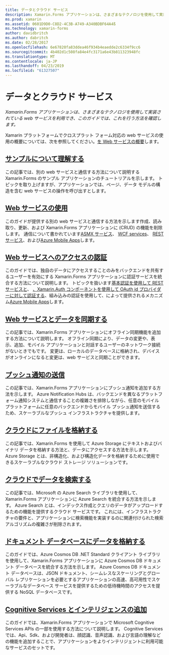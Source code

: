 ```yaml
---
title: データとクラウド サービス
description: Xamarin.Forms アプリケーションは、さまざまなテクノロジを使用して実装されている web サービスを利用でき、このガイドでは、これを行う方法を確認します。
ms.prod: xamarin
ms.assetid: 0601D9D0-C8D2-4C3B-A749-A340BDBF64A4ß
ms.technology: xamarin-forms
author: davidbritch
ms.author: dabritch
ms.date: 02/28/2017
ms.openlocfilehash: 6e67820fa83ddea46f934b4eaedde2c6334f9cc6
ms.sourcegitcommit: 4b402d1c508fa84e4fc3171a6e43b811323948fc
ms.translationtype: MT
ms.contentlocale: ja-JP
ms.lasthandoff: 04/23/2019
ms.locfileid: "61327507"
---
```

# <a name="data--cloud-services"></a>データとクラウド サービス

_Xamarin.Forms アプリケーションは、さまざまなテクノロジを使用して実装されている web サービスを利用でき、このガイドでは、これを行う方法を確認します。_

Xamarin プラットフォームでクロスプラット フォーム対応の web サービスの使用の概要については、次を参照してください。[を Web サービスの概要](~/cross-platform/data-cloud/web-services/index.md)します。

## <a name="understanding-the-samplexamarin-formsdata-cloudwalkthroughmd"></a>[サンプルについて理解する](~/xamarin-forms/data-cloud/walkthrough.md)

この記事では、別の web サービスと通信する方法について説明する Xamarin.Forms のサンプル アプリケーションのチュートリアルを示します。 トピックを取り上げますが、アプリケーションでは、ページ、データ モデルの構造を含む web サービスの操作を呼び出すとします。

## <a name="consuming-web-servicesxamarin-formsdata-cloudconsumingindexmd"></a>[Web サービスの使用](~/xamarin-forms/data-cloud/consuming/index.md)

このガイドが提供する別の web サービスと通信する方法を示します作成、読み取り、更新、および Xamarin.Forms アプリケーションに (CRUD) の機能を削除します。 通信について書かれています[ASMX サービス](consuming/asmx.md)、 [WCF services](consuming/wcf.md)、 [REST サービス](consuming/rest.md)、および[Azure Mobile Apps](consuming/azure.md)します。

## <a name="authenticating-access-to-web-servicesxamarin-formsdata-cloudauthenticationindexmd"></a>[Web サービスへのアクセスの認証](~/xamarin-forms/data-cloud/authentication/index.md)

このガイドでは、独自のデータにアクセスすることのみをバックエンドを共有するユーザーを有効にする Xamarin.Forms アプリケーションに認証サービスを統合する方法について説明します。 トピックを扱います[基本認証を使用して REST サービスと](authentication/rest.md)、 [、Xamarin.Auth コンポーネントを使用して OAuth id プロバイダーに対して認証する](authentication/oauth.md)、組み込みの認証を使用して、によって提供されるメカニズム[Azure Mobile Apps](authentication/azure.md)します。

## <a name="synchronizing-data-with-web-servicessyncindexmd"></a>[Web サービスとデータを同期する](sync/index.md)

この記事では、Xamarin.Forms アプリケーションにオフライン同期機能を追加する方法について説明します。 オフライン同期により、データの変更や、表示、追加、モバイル アプリケーションと対話するユーザーのネットワーク接続がないときでもです。 変更は、ローカルのデータベースに格納され、デバイスがオンラインになると変更は、web サービスと同期ことができます。

## <a name="sending-push-notificationspush-notificationsindexmd"></a>[プッシュ通知の送信](push-notifications/index.md)

この記事では、Xamarin.Forms アプリケーションにプッシュ通知を追加する方法を示します。 Azure Notification Hubs は、バックエンドを異なるプラットフォーム通知システムと通信することの複雑さを排除しながら、任意のモバイル プラットフォームに任意のバックエンドからモバイル プッシュ通知を送信するため、スケーラブルなプッシュ インフラストラクチャを提供します。

## <a name="storing-files-in-the-cloudstorageindexmd"></a>[クラウドにファイルを格納する](storage/index.md)

この記事では、Xamarin.Forms を使用して Azure Storage にテキストおよびバイナリ データを格納する方法と、データにアクセスする方法を示します。 Azure Storage とは、非構造化、および構造化データを格納するために使用できるスケーラブルなクラウド ストレージ ソリューションです。

## <a name="searching-data-in-the-cloudsearchindexmd"></a>[クラウドでデータを検索する](search/index.md)

この記事では、Microsoft の Azure Search ライブラリを使用して、Xamarin.Forms アプリケーションに Azure Search を統合する方法を示します。 Azure Search とは、インデックス作成とクエリのデータがアップロードするための機能を提供するクラウド サービスです。 これには、インフラストラクチャの要件と、アプリケーションに検索機能を実装するのに関連付けられた検索アルゴリズムの複雑さが削除されます。

## <a name="storing-data-in-a-document-databasecosmosdbindexmd"></a>[ドキュメント データベースにデータを格納する](cosmosdb/index.md)

このガイドでは、Azure Cosmos DB .NET Standard クライアント ライブラリを使用して、Xamarin.Forms アプリケーションに Azure Cosmos DB ドキュメント データベースを統合する方法を示します。 Azure Cosmos DB ドキュメント データベースは、JSON ドキュメント、シームレスなスケーリングとグローバル レプリケーションを必要とするアプリケーションの高速、高可用性でスケーラブルなデータベース サービスを提供するための低待機時間のアクセスを提供する NoSQL データベースです。

## <a name="adding-intelligence-with-cognitive-servicescognitive-servicesindexmd"></a>[Cognitive Services とインテリジェンスの追加](cognitive-services/index.md)

このガイドでは、Xamarin.Forms アプリケーションで Microsoft Cognitive Services APIs の一部を使用する方法について説明します。 Cognitive Services では、Api、Sdk、および開発者は、顔認識、音声認識、および言語の理解などの機能を追加することで、アプリケーションをよりインテリジェントに利用可能なサービスのセットです。
